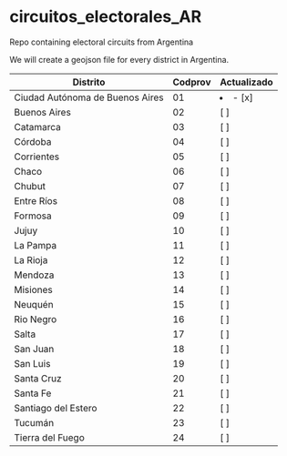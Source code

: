 # circuitos_electorales_AR
Repo containing electoral circuits from Argentina

We will create a geojson file for every district in Argentina.

| Distrito  | Codprov | Actualizado |
| ------------- | ------------- | ------------- |
| Ciudad Autónoma de Buenos Aires  | 01  | <li>- [x] </li> |
| Buenos Aires | 02  | [ ] |
| Catamarca | 03  | [ ] |
| Córdoba | 04  | [ ] |
| Corrientes | 05  | [ ] |
| Chaco | 06  | [ ] |
| Chubut | 07  | [ ] |
| Entre Ríos | 08  | [ ] |
| Formosa | 09  | [ ] |
| Jujuy | 10 | [ ] |
| La Pampa | 11 | [ ] |
| La Rioja | 12  | [ ] |
| Mendoza | 13  | [ ] |
| Misiones | 14  | [ ] |
| Neuquén | 15  | [ ] |
| Rio Negro | 16  | [ ] |
| Salta | 17  | [ ] |
| San Juan | 18  | [ ] |
| San Luis | 19  | [ ] |
| Santa Cruz | 20  | [ ] |
| Santa Fe | 21  | [ ] |
| Santiago del Estero | 22  | [ ] |
| Tucumán | 23  | [ ] |
| Tierra del Fuego | 24  | [ ] |


